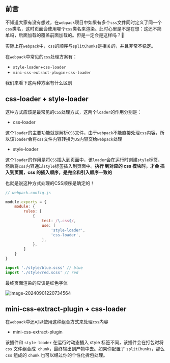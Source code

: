 ## 前言

不知道大家有没有想过，在`webpack`项目中如果有多个`css`文件同时定义了同一个`css`类名，这时页面会使用哪个`css`类名来渲染。此时心里是不是在想：这还不简单吗，后面加载的覆盖前面加载的。但是一定会是这样吗？🤔

实际上在`webpack`中，`css`的顺序与`splitChunks`是相关的，并且非常不稳定。

在`webpack`中常见的`css`处理方案有：

- `style-loader`+`css-loader`
- `mini-css-extract-plugin`+`css-loader`

我们来看下这两种方案有什么区别

##  css-loader + style-loader

这种方式应该是最常见的`CSS`处理方式，这两个`loader`的作用分别是：

- css-loader

这个`loader`的主要功能就是解析`CSS`文件，由于`webpack`不能直接处理`css`内容，所以该`loader`会将`css`文件内容转换为`JS`内容交给`webpack`处理

- style-loader

这个`loader`的作用是将`CSS`插入到页面中，该`loader`会在运行时创建`style`标签，然后将`css`内容通过`style`标签插入到页面中。**执行 到对应的 css 模块时，才会 插入到页面，css 的插入顺序，是完全和引入顺序一致的**

也就是说这种方式处理的CSS顺序是确定的！

```js
// webpack.config.js

module.exports = {
    module: {
        rules: [
            {
                test: /\.css$/,
                use: [
                    'style-loader',
                    'css-loader',
                ],
            },
        ]
    }
}
```

```js
import './style/blue.scss' // blue
import './style/red.scss' // red
```

最终页面渲染的应该是红色字体

![image-20240901220734564](/Users/songyao/Desktop/songyao/fe-nanjiu/article/2024/2024-09/images/1.png)

## mini-css-extract-plugin + css-loader

在`webpack`中还可以使用这种组合方式来处理`css`内容

- mini-css-extract-plugin

该插件和 `style-loader` 在运行时动态插入 style 标签不同，该插件会在打包时将 `css` 文件组合成` chunk`，最终输出到产物中去。如果你配置了 `splitChunks`，那么 `css` 组成的 `chunk` 也可以经过你的个性化拆包处理。























